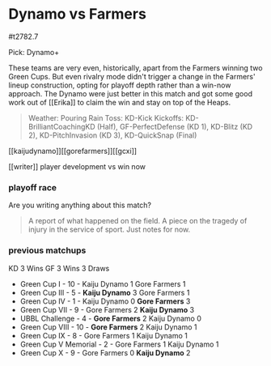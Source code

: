 # Dynamo vs Farmers

#t2782.7

Pick: Dynamo+

These teams are very even, historically, apart from the Farmers winning two Green Cups. But even rivalry mode didn't trigger a change in the Farmers' lineup construction, opting for playoff depth rather than a win-now approach. The Dynamo were just better in this match and got some good work out of [[Erika]] to claim the win and stay on top of the Heaps.

> Weather: Pouring Rain
> Toss: KD-Kick
> Kickoffs: KD-BrilliantCoachingKD (Half), GF-PerfectDefense (KD 1), KD-Blitz (KD 2), KD-PitchInvasion (KD 3), KD-QuickSnap (Final)

[[kaijudynamo]][[gorefarmers]][[gcxi]]

[[writer]]
player development vs win now

### playoff race



Are you writing anything about this match?

> A report of what happened on the field.
> A piece on the tragedy of injury in the service of sport.
> Just notes for now.

### previous matchups

KD 3 Wins
GF 3 Wins
3 Draws

* Green Cup I - 10 - Kaiju Dynamo 1 Gore Farmers 1
* Green Cup III - 5 - **Kaiju Dynamo** 3 Gore Farmers 1
* Green Cup IV - 1 - Kaiju Dynamo 0 **Gore Farmers** 3
* Green Cup VII - 9 - Gore Farmers 2 **Kaiju Dynamo** 3
* UBBL Challenge - 4 - **Gore Farmers** 2 Kaiju Dynamo 0
* Green Cup VIII - 10 - **Gore Farmers** 2 Kaiju Dynamo 1
* Green Cup IX - 8 - Gore Farmers 1 Kaiju Dynamo 1
* Green Cup V Memorial - 2 - Gore Farmers 1 Kaiju Dynamo 1
* Green Cup X - 9 - Gore Farmers 0 **Kaiju Dynamo** 2